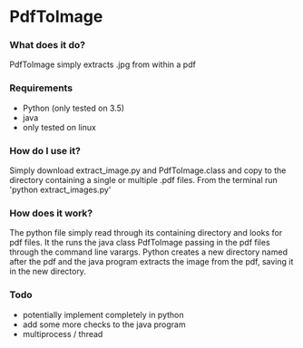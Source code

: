 # PdfToImage
### What does it do?
PdfToImage simply extracts .jpg from within a pdf

### Requirements
- Python (only tested on 3.5)
- java
- only tested on linux

### How do I use it?
Simply download extract_image.py and PdfToImage.class and copy to the directory containing a single or multiple .pdf files.
From the terminal run 'python extract_images.py'

### How does it work?
The python file simply read through its containing directory and looks for pdf files. It the runs the java class PdfToImage passing in the pdf files through the command line varargs. Python creates a new directory named after the pdf and the java program extracts the image from the pdf, saving it in the new directory.

### Todo
- potentially implement completely in python
- add some more checks to the java program
- multiprocess / thread
